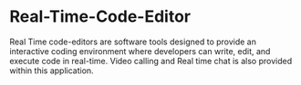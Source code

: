 # Real-Time-Code-Editor
Real Time code-editors are software tools designed to provide an interactive coding environment where developers can write, edit, and execute code in real-time. Video calling and Real time chat is also provided within this application.

